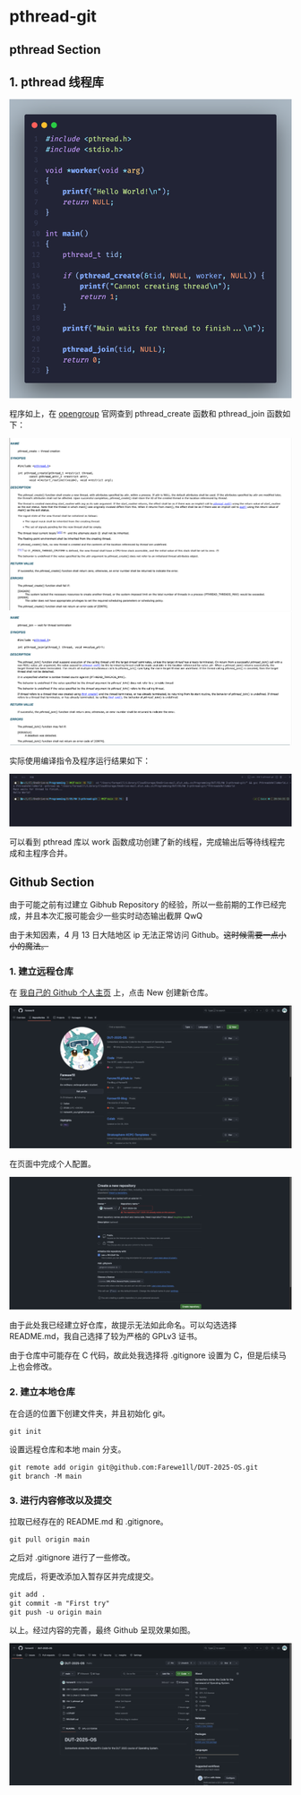 # pthread-git

## pthread Section

## 1. pthread 线程库

![](./1.png)

程序如上，在 [opengroup](https://pubs.opengroup.org) 官网查到 pthread_create 函数和 pthread_join 函数如下：

![](./2.png)
![](./3.png)

实际使用编译指令及程序运行结果如下：

![](./4.png)

可以看到 pthread 库以 work 函数成功创建了新的线程，完成输出后等待线程完成和主程序合并。

## Github Section

由于可能之前有过建立 Gibhub Repository 的经验，所以一些前期的工作已经完成，并且本次汇报可能会少一些实时动态输出截屏 QwQ

由于未知因素，4 月 13 日大陆地区 ip 无法正常访问 Github。~~这时候需要一点小小的魔法。~~

### 1. 建立远程仓库

在 [我自己的 Github 个人主页](https://github.com/Farewe1ll?tab=repositories) 上，点击 New 创建新仓库。

![](./5.png)

在页面中完成个人配置。

![](./6.png)

由于此处我已经建立好仓库，故提示无法如此命名。可以勾选选择 README.md，我自己选择了较为严格的 GPLv3 证书。

由于仓库中可能存在 C 代码，故此处我选择将 .gitignore 设置为 C，但是后续马上也会修改。

### 2. 建立本地仓库

在合适的位置下创建文件夹，并且初始化 git。

```shell
git init
```

设置远程仓库和本地 main 分支。

```shell
git remote add origin git@github.com:Farewe1ll/DUT-2025-OS.git
git branch -M main
```

### 3. 进行内容修改以及提交

拉取已经存在的 README.md 和 .gitignore。

```shell
git pull origin main
```

之后对 .gitignore 进行了一些修改。

完成后，将更改添加入暂存区并完成提交。

```shell
git add .
git commit -m "First try"
git push -u origin main
```

以上。经过内容的完善，最终 Github 呈现效果如图。

![](./7.png)
